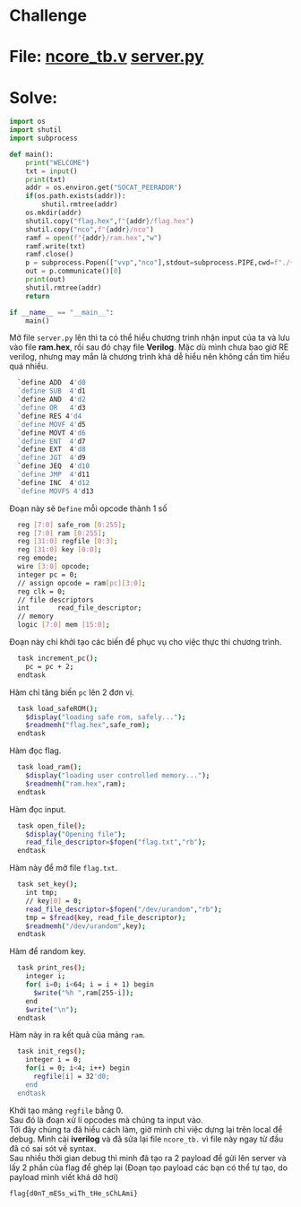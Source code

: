 # Challenge

# File: [ncore_tb.v](./ncore_tb.v) [server.py](./server.py)

# Solve:

```python
import os
import shutil
import subprocess

def main():
    print("WELCOME")
    txt = input()
    print(txt)
    addr = os.environ.get("SOCAT_PEERADDR")
    if(os.path.exists(addr)):
        shutil.rmtree(addr)
    os.mkdir(addr)
    shutil.copy("flag.hex",f"{addr}/flag.hex")
    shutil.copy("nco",f"{addr}/nco")
    ramf = open(f"{addr}/ram.hex","w")
    ramf.write(txt)
    ramf.close()
    p = subprocess.Popen(["vvp","nco"],stdout=subprocess.PIPE,cwd=f"./{addr}")
    out = p.communicate()[0]
    print(out)
    shutil.rmtree(addr)
    return

if __name__ == "__main__":
    main()
```

Mở file `server.py` lên thì ta có thể hiểu chương trình nhận input của ta và lưu vào file **ram.hex**, rồi sau đó chạy file **Verilog**.
Mặc dù mình chưa bao giờ RE verilog, nhưng may mắn là chương trình khá dễ hiểu nên không cần tìm hiểu quá nhiều.

```bash
  `define ADD  4'd0
  `define SUB  4'd1
  `define AND  4'd2
  `define OR   4'd3
  `define RES 4'd4
  `define MOVF 4'd5
  `define MOVT 4'd6
  `define ENT  4'd7
  `define EXT  4'd8 
  `define JGT  4'd9
  `define JEQ  4'd10
  `define JMP  4'd11
  `define INC  4'd12
  `define MOVFS 4'd13
```

Đoạn này sẽ `Define` mỗi opcode thành 1 số

```bash
  reg [7:0] safe_rom [0:255];
  reg [7:0] ram [0:255];
  reg [31:0] regfile [0:3];
  reg [31:0] key [0:0];
  reg emode;
  wire [3:0] opcode;
  integer pc = 0;
  // assign opcode = ram[pc][3:0];
  reg clk = 0;
  // file descriptors
  int       read_file_descriptor;
  // memory
  logic [7:0] mem [15:0];
```

Đoạn này chỉ khởi tạo các biến để phục vụ cho việc thực thi chương trình.

```bash
  task increment_pc();
    pc = pc + 2;
  endtask
```

Hàm chỉ tăng biến `pc` lên 2 đơn vị.

```bash
  task load_safeROM();
    $display("loading safe rom, safely...");
    $readmemh("flag.hex",safe_rom);
  endtask
```

Hàm đọc flag.

```bash
  task load_ram();
    $display("loading user controlled memory...");
    $readmemh("ram.hex",ram);
  endtask
```

Hàm đọc input.

```bash
  task open_file();
    $display("Opening file");
    read_file_descriptor=$fopen("flag.txt","rb");
  endtask
```

Hàm này để mở file `flag.txt`.

```bash
  task set_key();
    int tmp;
    // key[0] = 0;
    read_file_descriptor=$fopen("/dev/urandom","rb");
    tmp = $fread(key, read_file_descriptor);
    $readmemh("/dev/urandom",key);
  endtask
```

Hàm để random key.

```bash
  task print_res();
    integer i;
    for( i=0; i<64; i = i + 1) begin
      $write("%h ",ram[255-i]);
    end
    $write("\n");
  endtask
```

Hàm này in ra kết quả của mảng `ram`.

```bash
  task init_regs();
    integer i = 0;
    for(i = 0; i<4; i++) begin
      regfile[i] = 32'd0;
    end
  endtask
```

Khởi tạo mảng `regfile` bằng 0.  
Sau đó là đoạn xử lí opcodes mà chúng ta input vào.  
Tới đây chúng ta đã hiểu cách làm, giờ mình chỉ việc dựng lại trên local để debug. Mình cài **iverilog** và đã sửa lại file `ncore_tb.` vì file này ngay từ đầu đã có sai sót về syntax.  
Sau nhiều thời gian debug thì minh đã tạo ra 2 payload để gửi lên server và lấy 2 phần của flag để ghép lại (Đoạn tạo payload các bạn có thể tự tạo, do payload mình viết khá dở hơi)

`flag{d0nT_mESs_wiTh_tHe_sChLAmi}`